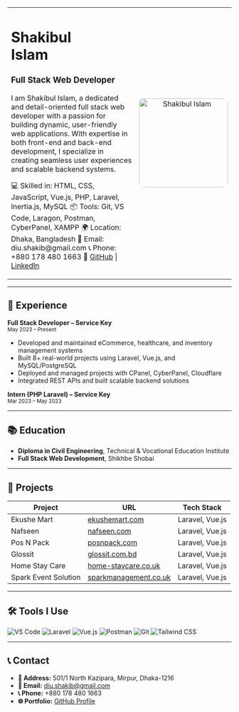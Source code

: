 <table>
  <tr>
    <td width="60%">
      <h1>Shakibul<br/>Islam</h1>
      <h3>Full Stack Web Developer</h3>
      <p>
        I am Shakibul Islam, a dedicated and detail-oriented full stack web developer with a passion for building dynamic, user-friendly web applications. With expertise in both front-end and back-end development, I specialize in creating seamless user experiences and scalable backend systems.
      </p>
      <p>
        💻 Skilled in: HTML, CSS, JavaScript, Vue.js, PHP, Laravel, Inertia.js, MySQL  
        📦 Tools: Git, VS Code, Laragon, Postman, CyberPanel, XAMPP
        🌍 Location: Dhaka, Bangladesh  
        📧 Email: diu.shakib@gmail.com  
        📞 Phone: +880 178 480 1663  
        🔗 <a href="https://github.com/shakib53626" target="_blank">GitHub</a> | <a href="https://www.linkedin.com/in/shakibul-islam-701152279/" target="_blank">LinkedIn</a>
      </p>
    </td>
    <td width="40%" align="center">
      <img src="https://media.licdn.com/dms/image/v2/D5603AQEoBAWuD3rLGw/profile-displayphoto-shrink_200_200/profile-displayphoto-shrink_200_200/0/1712225006044?e=1757548800&v=beta&t=tXhDdNBnKiIz8mc8l_EuFIePzu8Hf5GNdUT5QwTqWJQ" width="200" height="200" alt="Shakibul Islam" style="border-radius: 10px;" />
    </td>
  </tr>
</table>

---

## 💼 Experience

**Full Stack Developer – Service Key**  
<small>May 2023 – Present</small>  
- Developed and maintained eCommerce, healthcare, and inventory management systems  
- Built 8+ real-world projects using Laravel, Vue.js, and MySQL/PostgreSQL  
- Deployed and managed projects with CPanel, CyberPanel, Cloudflare  
- Integrated REST APIs and built scalable backend solutions

**Intern (PHP Laravel) – Service Key**  
<small>Mar 2023 – May 2023</small>

---

## 📚 Education

- **Diploma in Civil Engineering**, Technical & Vocational Education Institute  
- **Full Stack Web Development**, Shikhbe Shobai

---

## 🚀 Projects

| Project | URL | Tech Stack |
|--------|-----|------------|
| Ekushe Mart | [ekushemart.com](https://ekushemart.com) | Laravel, Vue.js |
| Nafseen | [nafseen.com](https://nafseen.com) | Laravel, Vue.js |
| Pos N Pack | [posnpack.com](https://frontend.posnpack.com) | Laravel, Vue.js |
| Glossit | [glossit.com.bd](https://glossit.com.bd) | Laravel, Vue.js |
| Home Stay Care | [home-staycare.co.uk](https://home-staycare.co.uk) | Laravel, Vue.js |
| Spark Event Solution | [sparkmanagement.co.uk](https://sparkmanagement.co.uk) | Laravel, Vue.js |

---

## 🛠 Tools I Use

![VS Code](https://img.shields.io/badge/Editor-VSCode-blue?logo=visualstudiocode&logoColor=white)
![Laravel](https://img.shields.io/badge/Framework-Laravel-red?logo=laravel)
![Vue.js](https://img.shields.io/badge/Framework-Vue.js-green?logo=vue.js)
![Postman](https://img.shields.io/badge/Tool-Postman-orange?logo=postman)
![Git](https://img.shields.io/badge/VersionControl-Git-black?logo=git)
![Tailwind CSS](https://img.shields.io/badge/CSS-Tailwind-blue?logo=tailwindcss)

---

## 📞 Contact

- **📍 Address:** 501/1 North Kazipara, Mirpur, Dhaka-1216  
- **📧 Email:** diu.shakib@gmail.com  
- **📞 Phone:** +880 178 480 1663  
- **🌐 Portfolio:** [GitHub Profile](https://github.com/shakib53626)


